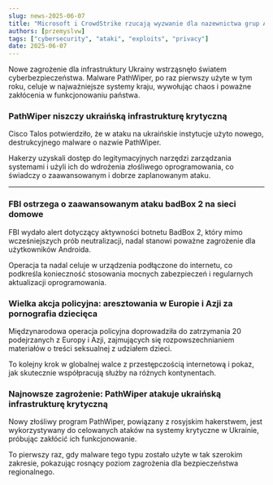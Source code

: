 ```yaml
---
slug: news-2025-06-07
title: "Microsoft i CrowdStrike rzucają wyzwanie dla nazewnictwa grup APT – czy to zmieni oblicze cyberwojny?"
authors: [przemyslvw]
tags: ["cybersecurity", "ataki", "exploits", "privacy"]
date: 2025-06-07
---
```


Nowe zagrożenie dla infrastruktury Ukrainy wstrząsnęło światem cyberbezpieczeństwa. Malware PathWiper, po raz pierwszy użyte w tym roku, celuje w najważniejsze systemy kraju, wywołując chaos i poważne zakłócenia w funkcjonowaniu państwa.
<!-- truncate -->
### PathWiper niszczy ukraińską infrastrukturę krytyczną

Cisco Talos potwierdziło, że w ataku na ukraińskie instytucje użyto nowego, destrukcyjnego malware o nazwie PathWiper.

Hakerzy uzyskali dostęp do legitymacyjnych narzędzi zarządzania systemami i użyli ich do wdrożenia złośliwego oprogramowania, co świadczy o zaawansowanym i dobrze zaplanowanym ataku.


---

### FBI ostrzega o zaawansowanym ataku badBox 2 na sieci domowe

FBI wydało alert dotyczący aktywności botnetu BadBox 2, który mimo wcześniejszych prób neutralizacji, nadal stanowi poważne zagrożenie dla użytkowników Androida.

Operacja ta nadal celuje w urządzenia podłączone do internetu, co podkreśla konieczność stosowania mocnych zabezpieczeń i regularnych aktualizacji oprogramowania.


### Wielka akcja policyjna: aresztowania w Europie i Azji za pornografia dziecięca

Międzynarodowa operacja policyjna doprowadziła do zatrzymania 20 podejrzanych z Europy i Azji, zajmujących się rozpowszechnianiem materiałów o treści seksualnej z udziałem dzieci.

To kolejny krok w globalnej walce z przestępczością internetową i pokaz, jak skutecznie współpracują służby na różnych kontynentach.


### Najnowsze zagrożenie: PathWiper atakuje ukraińską infrastrukturę krytyczną

Nowy złośliwy program PathWiper, powiązany z rosyjskim hakerstwem, jest wykorzystywany do celowanych ataków na systemy krytyczne w Ukrainie, próbując zakłócić ich funkcjonowanie.

To pierwszy raz, gdy malware tego typu zostało użyte w tak szerokim zakresie, pokazując rosnący poziom zagrożenia dla bezpieczeństwa regionalnego.


